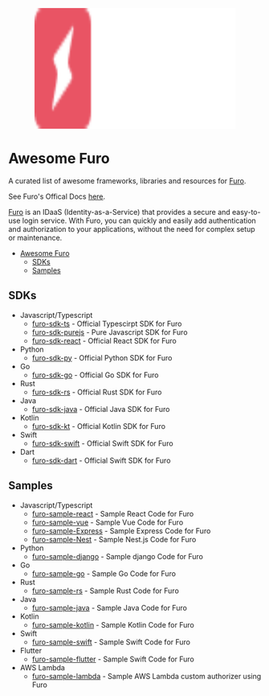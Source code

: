 <p align="center">
  <img src="./furo.svg" alt="Furo Logo" width="400" height="240">
</p>

# Awesome Furo

A curated list of awesome frameworks, libraries and resources for [Furo](https://furo.one).

See Furo's Offical Docs [here](https://docs.furo.one).

[Furo](https://furo.one) is an IDaaS (Identity-as-a-Service) that provides a secure and easy-to-use login service. With Furo, you can quickly and easily add authentication and authorization to your applications, without the need for complex setup or maintenance.

- [Awesome Furo](#awesome-furo)
  - [SDKs](#sdks)
  - [Samples](#samples)

## SDKs

- Javascript/Typescript
  - [furo-sdk-ts](https://github.com/lukasjhan/furo-sdk-ts) - Official Typescirpt SDK for Furo
  - [furo-sdk-purejs](https://github.com/lukasjhan/furo-sdk-purejs) - Pure Javascript SDK for Furo
  - [furo-sdk-react](https://github.com/lukasjhan/furo-sdk-react) - Official React SDK for Furo
- Python
  - [furo-sdk-py]() - Official Python SDK for Furo
- Go
  - [furo-sdk-go]() - Official Go SDK for Furo
- Rust
  - [furo-sdk-rs]() - Official Rust SDK for Furo
- Java
  - [furo-sdk-java]() - Official Java SDK for Furo
- Kotlin
  - [furo-sdk-kt]() - Official Kotlin SDK for Furo
- Swift
  - [furo-sdk-swift]() - Official Swift SDK for Furo
- Dart
  - [furo-sdk-dart]() - Official Swift SDK for Furo

## Samples

- Javascript/Typescript
  - [furo-sample-react](https://github.com/lukasjhan/furo-sample-react) - Sample React Code for Furo
  - [furo-sample-vue](https://github.com/lukasjhan/furo-sample-vue) - Sample Vue Code for Furo
  - [furo-sample-Express]() - Sample Express Code for Furo
  - [furo-sample-Nest](https://github.com/lukasjhan/furo-sample-nextjs) - Sample Nest.js Code for Furo
- Python
  - [furo-sample-django]() - Sample django Code for Furo
- Go
  - [furo-sample-go]() - Sample Go Code for Furo
- Rust
  - [furo-sample-rs]() - Sample Rust Code for Furo
- Java
  - [furo-sample-java]() - Sample Java Code for Furo
- Kotlin
  - [furo-sample-kotlin]() - Sample Kotlin Code for Furo
- Swift
  - [furo-sample-swift]() - Sample Swift Code for Furo
- Flutter
  - [furo-sample-flutter](https://github.com/lukasjhan/furo-sample-flutter) - Sample Swift Code for Furo
- AWS Lambda
  - [furo-sample-lambda](https://github.com/lukasjhan/furo-sample-lambda-authorizer) - Sample AWS Lambda custom authorizer using Furo
